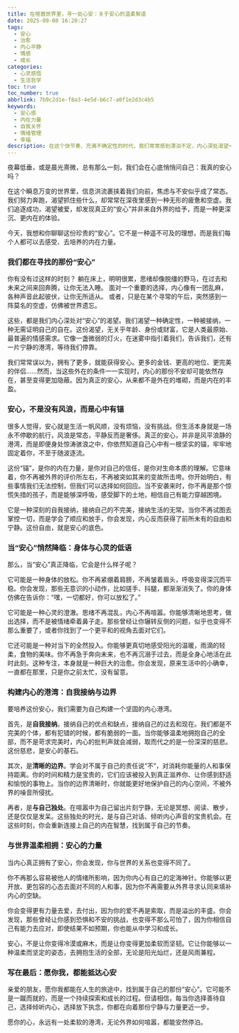 ```yaml
---
title: 在喧嚣世界里，寻一处心安：关于安心的温柔絮语
date: 2025-09-08 16:20:27
tags:
  - 安心
  - 治愈
  - 内心平静
  - 情感
  - 成长
categories:
  - 心灵感悟
  - 生活哲学
toc: true
toc_number: true
abbrlink: 7b9c2d1e-f8a3-4e5d-b6c7-a0f1e2d3c4b5
keywords:
  - 安心感
  - 内在力量
  - 自我关怀
  - 情绪管理
  - 幸福
description: 在这个快节奏、充满不确定性的时代，我们常常感到漂泊不定，内心深处渴望一份真正的“安心”。它不是逃避，不是麻木，而是一种由内而外散发的平静与力量。今天，我想与你一同探寻这份珍贵的感受，聊聊它如何滋养我们的生命，又如何在我们跌跌撞撞的旅途中，成为最温柔的港湾。
---
```


夜幕低垂，或是晨光熹微，总有那么一刻，我们会在心底悄悄问自己：我真的安心吗？

在这个瞬息万变的世界里，信息洪流裹挟着我们向前，焦虑与不安似乎成了常态。我们努力奔跑，渴望抓住些什么，却常常在深夜里感到一种无形的疲惫和空虚。我们追逐成功，渴望被爱，却发现真正的“安心”并非来自外界的给予，而是一种更深沉、更内在的体验。

今天，我想和你聊聊这份珍贵的“安心”。它不是一种遥不可及的理想，而是我们每个人都可以去感受、去培养的内在力量。

### 我们都在寻找的那份“安心”

你有没有过这样的时刻？
躺在床上，明明很累，思绪却像脱缰的野马，在过去和未来之间来回奔腾，让你无法入睡。
面对一个重要的选择，内心像有一团乱麻，各种声音此起彼伏，让你无所适从。
或者，只是在某个寻常的午后，突然感到一阵莫名的空虚，仿佛被世界遗忘。

这些，都是我们内心深处对“安心”的渴望。我们渴望一种确定性，一种被接纳，一种无需证明自己的自在。这份渴望，无关乎年龄、身份或财富，它是人类最原始、最普遍的情感需求。它像一盏微弱的灯火，在迷雾中指引着我们，告诉我们，还有一片宁静的港湾，等待我们停靠。

我们常常误以为，拥有了更多，就能获得安心。更多的金钱、更高的地位、更完美的伴侣……然而，当这些外在的条件一一实现时，内心的那份不安却可能依然存在，甚至变得更加隐蔽。因为真正的安心，从来都不是外在的堆砌，而是内在的丰盈。

### 安心，不是没有风浪，而是心中有锚

很多人觉得，安心就是生活一帆风顺，没有烦恼，没有挑战。但生活本身就是一场永不停歇的航行，风浪是常态，平静反而是奢侈。真正的安心，并非是风平浪静的港湾，而是即便身处惊涛骇浪之中，你依然知道自己心中有一根坚实的锚，牢牢地固定着你，不至于随波逐流。

这份“锚”，是你的内在力量，是你对自己的信任，是你对生命本质的理解。它意味着，你不再被外界的评价所左右，不再被突如其来的变故所击垮。你开始明白，有些事情我们无法控制，但我们可以选择如何回应。当不安袭来时，你不再是那个惊慌失措的孩子，而是能够深呼吸，感受脚下的土地，相信自己有能力穿越困境。

它是一种深刻的自我接纳，接纳自己的不完美，接纳生活的无常。当你不再试图去掌控一切，而是学会了顺应和放手，你会发现，内心反而获得了前所未有的自由和宁静。这份自由，就是安心的底色。

### 当“安心”悄然降临：身体与心灵的低语

那么，当“安心”真正降临，它会是什么样子呢？

它可能是一种身体的放松。你不再紧绷着肩膀，不再皱着眉头，呼吸变得深沉而平稳。你会发现，那些无意识的小动作，比如搓手、抖腿，都渐渐消失了。你的身体仿佛在告诉你：“嘿，一切都好，你可以放松了。”

它可能是一种心灵的澄澈。思绪不再混乱，内心不再喧嚣。你能够清晰地思考，做出选择，而不是被情绪牵着鼻子走。那些曾经让你辗转反侧的问题，似乎也变得不那么重要了，或者你找到了一个更平和的视角去面对它们。

它还可能是一种对当下的全然投入。你能够更真切地感受阳光的温暖，雨滴的轻柔，食物的美味。你不再急于奔向未来，也不再沉溺于过去，而是全身心地活在此时此刻。这种专注，本身就是一种巨大的治愈。你会发现，原来生活中的小确幸，一直都在那里，只是你之前太忙，没有留意。

### 构建内心的港湾：自我接纳与边界

要培养这份安心，我们需要为自己构建一个坚固的内心港湾。

首先，是**自我接纳**。接纳自己的优点和缺点，接纳自己的过去和现在。我们都是不完美的个体，都有犯错的时候，都有脆弱的一面。当你能够温柔地拥抱自己的全部，而不是苛求完美时，内心的批判声就会减弱，取而代之的是一份深深的慈悲。这份慈悲，是安心的基石。

其次，是**清晰的边界**。学会对不属于自己的责任说“不”，对消耗你能量的人和事保持距离。你的时间和精力是宝贵的，它们应该被投入到真正滋养你、让你感到舒适和愉悦的事物上。当你的边界清晰时，你就能更好地保护自己的内心空间，不被外界的噪音所侵扰。

再者，是**与自己独处**。在喧嚣中为自己留出片刻宁静，无论是冥想、阅读、散步，还是仅仅是发呆。这些独处的时光，是与自己对话、倾听内心声音的宝贵机会。在这些时刻，你会重新连接上自己的内在智慧，找到属于自己的节奏。

### 与世界温柔相拥：安心的力量

当内心真正拥有了安心，你会发现，你与世界的关系也变得不同了。

你不再那么容易被他人的情绪所影响，因为你内心有自己的定海神针。你能够以更开放、更包容的心态去面对不同的人和事，因为你不再需要从外界寻求认同来填补内心的空缺。

你会变得更有力量去爱，去付出，因为你的爱不再是索取，而是溢出的丰盛。你会发现，那些曾经让你感到恐惧和不安的挑战，也变得不那么可怕了，因为你相信自己有能力去应对，即使结果不如预期，你也能从中学习和成长。

安心，不是让你变得冷漠或麻木，而是让你变得更加柔软而坚韧。它让你能够以一种温柔而坚定的姿态，去拥抱生活的全部，无论是阳光灿烂，还是风雨兼程。

### 写在最后：愿你我，都能抵达心安

亲爱的朋友，愿你我都能在人生的旅途中，找到属于自己的那份“安心”。它可能不是一蹴而就的，而是一个持续探索和成长的过程。但请相信，每当你选择善待自己，选择倾听内心，选择放下执念，你都在向着那份宁静与力量更近一步。

愿你的心，永远有一处柔软的港湾，无论外界如何喧嚣，都能安然停泊。